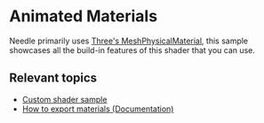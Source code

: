# Animated Materials

Needle primarily uses [Three's MeshPhysicalMaterial](https://threejs.org/docs/#api/en/materials/MeshPhysicalMaterial), this sample showcases all the build-in features of this shader that you can use.

## Relevant topics
- [Custom shader sample](https://engine.needle.tools/samples/shaders/)
- [How to export materials (Documentation)](https://engine.needle.tools/docs/export.html#exporting-materials)
